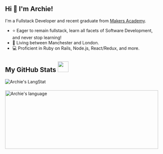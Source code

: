 ## Hi 👋 I'm Archie! 
I'm a Fullstack Developer and recent graduate from [Makers Academy](https://makers.tech/).

- ⭐ Eager to remain fullstack, learn all facets of Software Development, and never stop learning!
- 💼 Living between Manchester and London.
- 💻 Proficient in Ruby on Rails, Node.js, React/Redux, and more.

##  My GitHub Stats <img src = "https://i.pinimg.com/originals/65/c4/f4/65c4f452571be1261e9c623f7da488ac.gif" width = 35px> 

<div>
  <img align="center" src="https://github-readme-streak-stats.herokuapp.com/?user=archiemartini" alt="Archie's LangStat" />
  <br/>
  <img align="center" style="padding-top: 20px;" src="https://github-readme-stats.vercel.app/api/top-langs?username=archiemartini&langs_count=10&show_icons=true&locale=en&layout=compact&theme=light" alt="Archie's language" height="192px"  width="500px"/>
</div>
